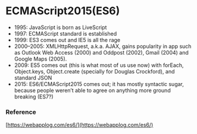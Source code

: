# ECMAScript2015(ES6)

* 1995: JavaScript is born as LiveScript
* 1997: ECMAScript standard is established
* 1999: ES3 comes out and IE5 is all the rage
* 2000–2005: XMLHttpRequest, a.k.a. AJAX, gains popularity in app such as Outlook Web Access (2000) and Oddpost (2002), Gmail (2004) and Google Maps (2005).
* 2009: ES5 comes out (this is what most of us use now) with forEach, Object.keys, Object.create (specially for Douglas Crockford), and standard JSON
* 2015: ES6/ECMAScript2015 comes out; it has mostly syntactic sugar, because people weren’t able to agree on anything more ground breaking (ES7?)


### Reference

[https://webapplog.com/es6/](https://webapplog.com/es6/)

